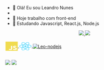 - 👋 Olá! Eu sou Leandro Nunes
- 
- 🔭 Hoje trabalho com front-end
- 📖 Estudando Javascript, React.js, Node.js

<div align="center">
  <a href="https://github.com/leonunesdev">
  <img height="180em" src="https://github-readme-stats.vercel.app/api?username=leonunesdev&show_icons=true&theme=tokyonight&include_all_commits=true&count_private=true"/>
  <img height="180em" src="https://github-readme-stats.vercel.app/api/top-langs/?username=leonunesdev&layout=compact&langs_count=7&theme=tokyonight"/>
</div>
  
 <div style="display: inline_block"><br>
  <img align="center" alt="Leo-Js" height="30" width="40" src="https://raw.githubusercontent.com/devicons/devicon/master/icons/javascript/javascript-plain.svg">
  <img align="center" alt="Leo-React" height="30" width="40" src="https://raw.githubusercontent.com/devicons/devicon/master/icons/react/react-original.svg">
  <img align="center" alt="Leo-nodejs" height="30" width="40" src="https://cdn.jsdelivr.net/gh/devicons/devicon/icons/nodejs/nodejs-original.svg" />
   
   ##
   
  <div> 
  <a href="https://www.linkedin.com/in/leandro-nunes-de-souza-668b41160/" target="_blank"><img src=https://img.shields.io/badge/LinkedIn-0077B5?style=for-the-badge&logo=linkedin&logoColor=white" target="_blank"></a>
  <a href="https://www.instagram.com/leo_o300/" target="_blank"><img src="https://img.shields.io/badge/-Instagram-%23E4405F?style=for-the-badge&logo=instagram&logoColor=white" target="_blank"></a>
